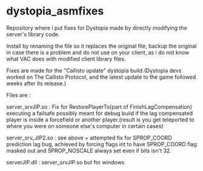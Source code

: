 # dystopia_asmfixes
Repository where i put fixes for Dystopia made by directly modifying the server's library code.

Install by renaming the file so it replaces the original file, backup the original in case there is a problem and do not use on your client, as i do not know what VAC does with modified client library files.

Fixes are made for the "Callisto update" dystopia build.(Dystopia devs worked on The Callisto Protocol, and the latest update to the game followed weeks after its release.)

Files are : 

server_srvJIP.so : Fix for RestorePlayerTo(part of FinishLagCompensation) executing a failsafe possibly meant for debug build if the lag compensated player is inside a forcefield or another player.(result is you get teleported to where you were on someone else's computer in certain cases)

server_srv_JIP2.so : see above + attempted fix for SPROP_COORD prediction lag bug, achieved by forcing flags int to have SPROP_COORD flag masked out and SPROP_NOSCALE always set even if bits isn't 32.

serverJIP.dll : server_srvJIP.so but for windows
